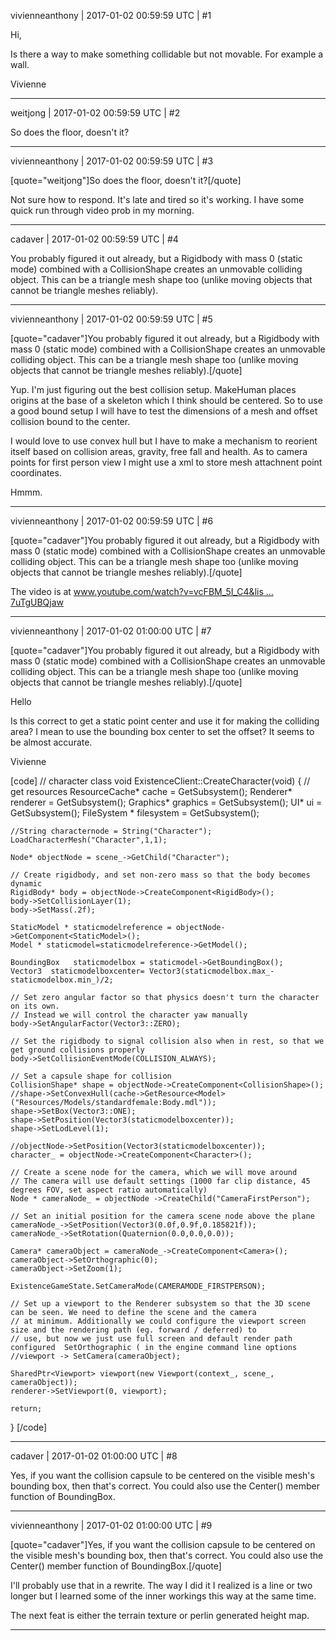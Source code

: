 vivienneanthony | 2017-01-02 00:59:59 UTC | #1

Hi,

Is there a way to make something collidable but not movable. For example a wall.

Vivienne

-------------------------

weitjong | 2017-01-02 00:59:59 UTC | #2

So does the floor, doesn't it?

-------------------------

vivienneanthony | 2017-01-02 00:59:59 UTC | #3

[quote="weitjong"]So does the floor, doesn't it?[/quote]

Not sure how to respond. It's late and tired so it's working. I have some quick run through video prob in my morning.

-------------------------

cadaver | 2017-01-02 00:59:59 UTC | #4

You probably figured it out already, but a Rigidbody with mass 0 (static mode) combined with a CollisionShape creates an unmovable colliding object. This can be a triangle mesh shape too (unlike moving objects that cannot be triangle meshes reliably).

-------------------------

vivienneanthony | 2017-01-02 00:59:59 UTC | #5

[quote="cadaver"]You probably figured it out already, but a Rigidbody with mass 0 (static mode) combined with a CollisionShape creates an unmovable colliding object. This can be a triangle mesh shape too (unlike moving objects that cannot be triangle meshes reliably).[/quote]


Yup. I'm just figuring out the best collision setup.  MakeHuman places origins at the base of a skeleton which I think should be centered.  So to use a good bound setup I will have to test the dimensions of a mesh and offset collision bound to the center.

I would love to use convex hull but I have to make a mechanism to reorient itself based on collision areas, gravity, free fall and health. As to camera points for first person view I might use a xml to store mesh attachnent point coordinates.

Hmmm.

-------------------------

vivienneanthony | 2017-01-02 00:59:59 UTC | #6

[quote="cadaver"]You probably figured it out already, but a Rigidbody with mass 0 (static mode) combined with a CollisionShape creates an unmovable colliding object. This can be a triangle mesh shape too (unlike moving objects that cannot be triangle meshes reliably).[/quote]

The video is at [www.youtube.com/watch?v=vcFBM_5I_C4&lis ... 7uTgUBQjaw](http://www.youtube.com/watch?v=vcFBM_5I_C4&list=UUTObP1VzcIglm7uTgUBQjaw)

-------------------------

vivienneanthony | 2017-01-02 01:00:00 UTC | #7

[quote="cadaver"]You probably figured it out already, but a Rigidbody with mass 0 (static mode) combined with a CollisionShape creates an unmovable colliding object. This can be a triangle mesh shape too (unlike moving objects that cannot be triangle meshes reliably).[/quote]

Hello

Is this correct to get a static point center and use it for making the colliding area? I mean to use the bounding box center to set the offset? It seems to be almost accurate.

Vivienne

[code]
// character class
void ExistenceClient::CreateCharacter(void)
{
    // get resources
    ResourceCache* cache = GetSubsystem<ResourceCache>();
    Renderer* renderer = GetSubsystem<Renderer>();
    Graphics* graphics = GetSubsystem<Graphics>();
    UI* ui = GetSubsystem<UI>();
    FileSystem * filesystem = GetSubsystem<FileSystem>();

    //String characternode = String("Character");
    LoadCharacterMesh("Character",1,1);

    Node* objectNode = scene_->GetChild("Character");

    // Create rigidbody, and set non-zero mass so that the body becomes dynamic
    RigidBody* body = objectNode->CreateComponent<RigidBody>();
    body->SetCollisionLayer(1);
    body->SetMass(.2f);

    StaticModel * staticmodelreference = objectNode->GetComponent<StaticModel>();
    Model * staticmodel=staticmodelreference->GetModel();

    BoundingBox   staticmodelbox = staticmodel->GetBoundingBox();
    Vector3  staticmodelboxcenter= Vector3(staticmodelbox.max_-staticmodelbox.min_)/2;

    // Set zero angular factor so that physics doesn't turn the character on its own.
    // Instead we will control the character yaw manually
    body->SetAngularFactor(Vector3::ZERO);

    // Set the rigidbody to signal collision also when in rest, so that we get ground collisions properly
    body->SetCollisionEventMode(COLLISION_ALWAYS);

    // Set a capsule shape for collision
    CollisionShape* shape = objectNode->CreateComponent<CollisionShape>();
    //shape->SetConvexHull(cache->GetResource<Model>("Resources/Models/standardfemale:Body.mdl"));
    shape->SetBox(Vector3::ONE);
    shape->SetPosition(Vector3(staticmodelboxcenter));
    shape->SetLodLevel(1);

    //objectNode->SetPosition(Vector3(staticmodelboxcenter));
    character_ = objectNode->CreateComponent<Character>();

    // Create a scene node for the camera, which we will move around
    // The camera will use default settings (1000 far clip distance, 45 degrees FOV, set aspect ratio automatically)
    Node * cameraNode_ = objectNode ->CreateChild("CameraFirstPerson");

    // Set an initial position for the camera scene node above the plane
    cameraNode_->SetPosition(Vector3(0.0f,0.9f,0.185821f));
    cameraNode_->SetRotation(Quaternion(0.0,0.0,0.0));

    Camera* cameraObject = cameraNode_->CreateComponent<Camera>();
    cameraObject->SetOrthographic(0);
    cameraObject->SetZoom(1);

    ExistenceGameState.SetCameraMode(CAMERAMODE_FIRSTPERSON);

    // Set up a viewport to the Renderer subsystem so that the 3D scene can be seen. We need to define the scene and the camera
    // at minimum. Additionally we could configure the viewport screen size and the rendering path (eg. forward / deferred) to
    // use, but now we just use full screen and default render path configured	SetOrthographic ( in the engine command line options
    //viewport -> SetCamera(cameraObject);

    SharedPtr<Viewport> viewport(new Viewport(context_, scene_, cameraObject));
    renderer->SetViewport(0, viewport);

    return;
}
[/code]

-------------------------

cadaver | 2017-01-02 01:00:00 UTC | #8

Yes, if you want the collision capsule to be centered on the visible mesh's bounding box, then that's correct. You could also use the Center() member function of BoundingBox.

-------------------------

vivienneanthony | 2017-01-02 01:00:00 UTC | #9

[quote="cadaver"]Yes, if you want the collision capsule to be centered on the visible mesh's bounding box, then that's correct. You could also use the Center() member function of BoundingBox.[/quote]

I'll probably use that in a rewrite. The way I did it I realized is a line or two longer but I learned some of the inner workings this way at the same time.

The next feat is either the terrain texture or perlin generated height map.

-------------------------

